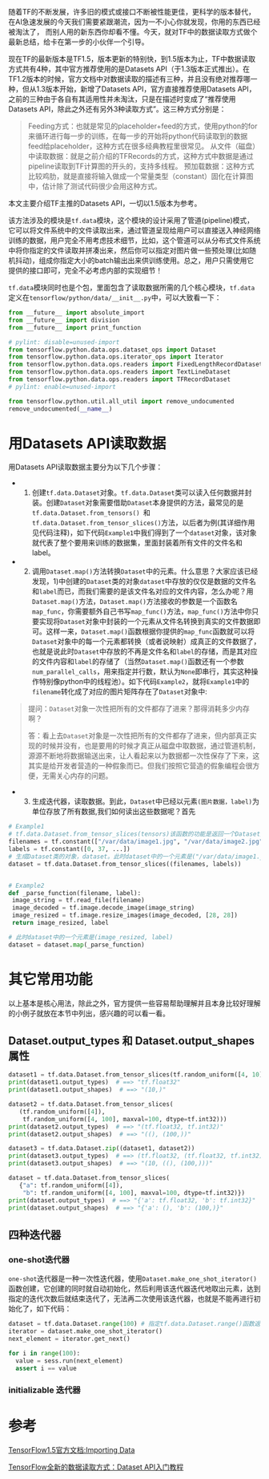随着TF的不断发展，许多旧的模式或接口不断被性能更佳，更科学的版本替代，在AI急速发展的今天我们需要紧跟潮流，因为一不小心你就发现，你用的东西已经被淘汰了， 而别人用的新东西你却看不懂。今天，就对TF中的数据读取方式做个最新总结，给卡在第一步的小伙伴一个引导。

现在TF的最新版本是TF1.5，版本更新的特别快，到1.5版本为止，TF中数据读取方式共有4种，其中官方推荐使用的是Datasets API（于1.3版本正式推出）。在TF1.2版本的时候，官方文档中对数据读取的描述有三种，并且没有绝对推荐哪一种，但从1.3版本开始，新增了Datasets API，官方直接推荐使用Datasets API，之前的三种由于各自有其适用性并未淘汰，只是在描述时变成了“推荐使用Datasets API，除此之外还有另外3种读取方式”。这三种方式分别是：
> Feeding方式：也就是常见的placeholder+feed的方式，使用python的for来循环进行每一步的训练，在每一步的开始将python代码读取到的数据feed给placeholder，这种方式在很多经典教程里很常见。
> 从文件（磁盘）中读取数据：就是之前介绍的TFRecords的方式，这种方式中数据是通过pipeline读取到TF计算图的开头的，支持多线程。
> 预加载数据：这种方式比较鸡肋，就是直接将输入做成一个常量类型（constant）固化在计算图中，估计除了测试代码很少会用这种方式。

本文主要介绍TF主推的Datasets API，一切以1.5版本为参考。

该方法涉及的模块是`tf.data`模块，这个模块的设计采用了管道(pipeline)模式，它可以将文件系统中的文件读取出来，通过管道呈现给用户可以直接送入神经网络训练的数据，用户完全不用考虑技术细节，比如，这个管道可以从分布式文件系统中将你指定的文件读取并拼凑出来，然后你可以指定对图片做一些预处理(比如随机抖动)，组成你指定大小的batch输出出来供训练使用。总之，用户只需使用它提供的接口即可，完全不必考虑内部的实现细节！

`tf.data`模块同时也是个包，里面包含了读取数据所需的几个核心模块，`tf.data`定义在`tensorflow/python/data/__init__.py`中，可以大致看一下：
```python
from __future__ import absolute_import
from __future__ import division
from __future__ import print_function

# pylint: disable=unused-import
from tensorflow.python.data.ops.dataset_ops import Dataset
from tensorflow.python.data.ops.iterator_ops import Iterator
from tensorflow.python.data.ops.readers import FixedLengthRecordDataset
from tensorflow.python.data.ops.readers import TextLineDataset
from tensorflow.python.data.ops.readers import TFRecordDataset
# pylint: enable=unused-import

from tensorflow.python.util.all_util import remove_undocumented
remove_undocumented(__name__)
```

# 用Datasets API读取数据
用Datasets API读取数据主要分为以下几个步骤：
- 1) 创建`tf.data.Dataset`对象。`tf.data.Dataset`类可以读入任何数据并封装。创建`Dataset`对象需要借助`Dataset`本身提供的方法，最常见的是`tf.data.Dataset.from_tensors() `和`tf.data.Dataset.from_tensor_slices()`方法，以后者为例(其详细作用见代码注释)，如下代码`Example1`中我们得到了一个`dataset`对象，该对象就代表了整个要用来训练的数据集，里面封装着所有文件的文件名和label。

- 2) 调用`Dataset.map()`方法转换`Dataset`中的元素。什么意思？大家应该已经发现，1)中创建的`Dataset`类的对象`dataset`中存放的仅仅是数据的文件名和`label`而已，而我们需要的是该文件名对应的文件内容，怎么办呢？用`Dataset.map()`方法，`Dataset.map()`方法接收的参数是一个函数名`map_func`，你需要额外自己书写`map_func()`方法，`map_func()`方法中你只要实现将`Dataset`对象中封装的一个元素从文件名转换到真实的文件数据即可。这样一来，`Dataset.map()`函数根据你提供的`map_func`函数就可以将`Dataset`对象中的每一个元素都转换（或者说映射）成真正的文件数据了，也就是说此时`Dataset`中存放的不再是文件名和`label`的存储，而是其对应的文件内容和`label`的存储了（当然`Dataset.map()`函数还有一个参数`num_parallel_calls`，用来指定并行数，默认为`None`即串行，其实这种操作特别像python中的线程池）。如下代码`Example2`，就将`Example1`中的`filename`转化成了对应的图片矩阵存在了`Dataset`对象中:
> 提问：`Dataset`对象一次性把所有的文件都存了进来？那得消耗多少内存啊？
>
> 答：看上去`Dataset`对象是一次性把所有的文件都存了进来，但内部真正实现的时候并没有，也是要用的时候才真正从磁盘中取数据，通过管道机制，源源不断地将数据输送出来，让人看起来以为数据都一次性保存了下来，这其实是给开发者营造的一种假象而已。但我们按照它营造的假象编程会很方便，无需关心内存的问题。

- 3) 生成迭代器，读取数据。到此，`Dataset`中已经以元素`(图片数据，label)`为单位存放了所有数据,我们如何读出这些数据呢？首先

```python
# Example1
# tf.data.Dataset.from_tensor_slices(tensors)该函数的功能是返回一个Dataset对象，对象中封装了tensors，并且将tensors按第一个维度切分成一个个元素，以此为单元存放。但事实上该函数的参数并不一定是tensor，也可以是numpy数组，甚至字典+数组。只要保证提供的数组可按第一个维度切分就行（如果时提供的参数中包含两个或以上数组，像Example1中这样，必须保证所提供的所有数组或tensor的第一个维度数一致，比如本例中filenames和labels维度都是(5,)，所以第一个维度都是5，所以可以切分存储成("/var/data/image1.jpg",0),(""/var/data/image2.jpg"",37),...这样的一个一个的元素；再比如提供像{"a": np.array([1.0, 2.0, 3.0, 4.0, 5.0]), "b": np.random.uniform(size=(5, 2))}这样的参数，则切分成{"a": 1.0, "b": [0.9, 0.1]}， {"a": 2.0, "b": [0.4, 0.5]},...这样的形式存储）
filenames = tf.constant(["/var/data/image1.jpg", "/var/data/image2.jpg", ...])
labels = tf.constant([0, 37, ...])
# 生成Dataset类的对象，dataset。此时dataset中的一个元素是("/var/data/image1.jpg",0),(""/var/data/image2.jpg"",37),...
dataset = tf.data.Dataset.from_tensor_slices((filenames, labels))


# Example2
def _parse_function(filename, label):
 image_string = tf.read_file(filename)
 image_decoded = tf.image.decode_image(image_string)
 image_resized = tf.image.resize_images(image_decoded, [28, 28])
 return image_resized, label

# 此时dataset中的一个元素是(image_resized, label)
dataset = dataset.map(_parse_function)
```








# 其它常用功能
以上基本是核心用法，除此之外，官方提供一些容易帮助理解并且本身比较好理解的小例子就放在本节中列出，感兴趣的可以看一看。
## Dataset.output_types 和 Dataset.output_shapes属性
```python
dataset1 = tf.data.Dataset.from_tensor_slices(tf.random_uniform([4, 10]))
print(dataset1.output_types)  # ==> "tf.float32"
print(dataset1.output_shapes)  # ==> "(10,)"

dataset2 = tf.data.Dataset.from_tensor_slices(
   (tf.random_uniform([4]),
    tf.random_uniform([4, 100], maxval=100, dtype=tf.int32)))
print(dataset2.output_types)  # ==> "(tf.float32, tf.int32)"
print(dataset2.output_shapes)  # ==> "((), (100,))"

dataset3 = tf.data.Dataset.zip((dataset1, dataset2))
print(dataset3.output_types)  # ==> (tf.float32, (tf.float32, tf.int32))
print(dataset3.output_shapes)  # ==> "(10, ((), (100,)))"

dataset = tf.data.Dataset.from_tensor_slices(
   {"a": tf.random_uniform([4]),
    "b": tf.random_uniform([4, 100], maxval=100, dtype=tf.int32)})
print(dataset.output_types)  # ==> "{'a': tf.float32, 'b': tf.int32}"
print(dataset.output_shapes)  # ==> "{'a': (), 'b': (100,)}"
```

## 四种迭代器
### one-shot迭代器
`one-shot`迭代器是一种一次性迭代器，使用`Dataset.make_one_shot_iterator()`函数创建，它创建的同时就自动初始化，然后利用该迭代器迭代地取出元素，达到指定的迭代次数后就结束迭代了，无法再二次使用该迭代器，也就是不能再进行初始化了，如下代码：
```python
dataset = tf.data.Dataset.range(100) # 指定tf.data.Dataset.range()函数返回`RangeDataset`，和`Dataset`类似，该函数最后也是产生了和python 中xrange()函数类似的效果，如Dataset.range(2, 5) == [2, 3, 4]。
iterator = dataset.make_one_shot_iterator()
next_element = iterator.get_next()

for i in range(100):
  value = sess.run(next_element)
  assert i == value
```

### initializable 迭代器










# 参考
[TensorFlow1.5官方文档:Importing Data](https://www.tensorflow.org/programmers_guide/datasets)

[TensorFlow全新的数据读取方式：Dataset API入门教程](https://www.leiphone.com/news/201711/zV7yM5W1dFrzs8W5.html)
